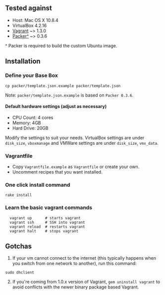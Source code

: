 ## Tested against

* Host: Mac OS X 10.8.4
* VirtualBox 4.2.16
* [Vagrant](http://downloads.vagrantup.com/) ~> 1.3.0
* [Packer^](http://www.packer.io/downloads.html) ~> 0.3.6

^ Packer is required to build the custom Ubuntu image.

## Installation

### Define your Base Box

  `cp packer/template.json.example packer/template.json`

Note: `packer/template.json.example` is based on `Packer 0.3.6`.

#### Default hardware settings (adjust as necessary)

  * CPU Count: 4 cores
  * Memory: 4GB
  * Hard Drive: 20GB

  Modify the settings to suit your needs. VirtualBox settings are under `disk_size`, `vboxmanage` and VMWare settings are under `disk_size`, `vmx_data`.

### Vagrantfile

  * Copy `Vagrantfile.example` as `Vagrantfile` or create your own.
  * Uncomment recipes that you want installed.

### One click install command

  `rake install`

### Learn the basic vagrant commands

```
  vagrant up      # starts vagrant
  vagrant ssh     # SSH into vagrant
  vagrant reload  # restarts vagrant
  vagrant halt    # stops vagrant
```

## Gotchas

1. If your vm cannot connect to the internet (this typically happens when you switch from one network to another), run this command:

```
sudo dhclient
```

2. If you're coming from 1.0.x version of Vagrant, `gem uninstall vagrant` to avoid conflicts with the newer binary package based Vagrant.
